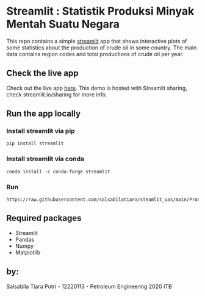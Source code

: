 # Streamlit : Statistik Produksi Minyak Mentah Suatu Negara
This repo contains a simple [streamlit](https://streamlit.io) app that shows interactive plots of some statistics about the production of crude oil in some country. The main data contains region codes and total productions of crude oil per year.

## Check the live app
Check out the live app [here](https://share.streamlit.io/salsabilatiara/steamlit_uas/main/ProduksiMinyak.py). This demo is hosted with Streamlit sharing, check streamlit.io/sharing for more info.

## Run the app locally
### Install streamlit via pip
```
pip install streamlit
```
### Install streamlit via conda
```
conda install -c conda-forge streamlit
```
### Run
```
https://raw.githubusercontent.com/salsabilatiara/steamlit_uas/main/ProduksiMinyak.py
```
## Required packages
- Streamlit
- Pandas
- Numpy
- Matplotlib

## by:
Salsabila Tiara Putri - 12220113 - Petroleum Engineering 2020 ITB
